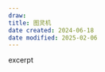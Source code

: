 ```yaml
---
draw:
title: 图灵机
date created: 2024-06-18
date modified: 2025-02-06
---
```


excerpt

<!-- more -->

